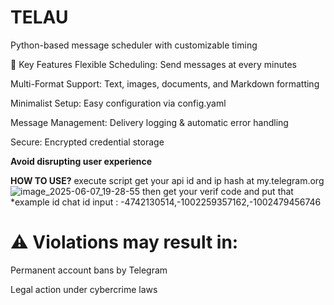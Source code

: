 # TELAU
Python-based message scheduler with customizable timing

🌟 Key Features
Flexible Scheduling: Send messages at every minutes

Multi-Format Support: Text, images, documents, and Markdown formatting

Minimalist Setup: Easy configuration via config.yaml

Message Management: Delivery logging & automatic error handling

Secure: Encrypted credential storage

**Avoid disrupting user experience**

**HOW TO USE?**
execute script
get your api id and ip hash at my.telegram.org
![image_2025-06-07_19-28-55](https://github.com/user-attachments/assets/4caf747d-d11a-4d7f-91bb-7a0ad3bbbbf5)
then get your verif code and put that
*example id chat id input : -4742130514,-1002259357162,-1002479456746


# ⚠️ Violations may result in:

Permanent account bans by Telegram

Legal action under cybercrime laws

